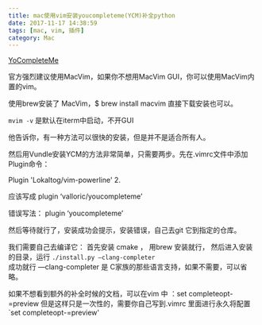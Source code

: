 ```yaml
---
title: mac使用vim安装youcompleteme(YCM)补全python
date: 2017-11-17 14:38:59
tags: [mac, vim, 插件]
category: Mac
---
```


[YoCompleteMe](https://github.com/Valloric/YouCompleteMe)

官方强烈建议使用MacVim，如果你不想用MacVim GUI，你可以使用MacVim内置的vim。

使用brew安装了 MacVim，$ brew install macvim
直接下载安装也可以。

<!-- more -->


`mvim -v` 
是默认在iterm中启动，不开GUI

他告诉你，有一种方法可以很快的安装，但是并不是适合所有人。

然后用Vundle安装YCM的方法非常简单，只需要两步。先在.vimrc文件中添加Plugin命令：

Plugin 'Lokaltog/vim-powerline'
2. 
    
 应该写成 
plugin ‘valloric/youcompleteme’

错误写法：
plugin ‘youcompleteme’

然后等待就行了，安装成功会提示，安装错误，自己去git 它到指定的仓库。

我们需要自己去编译它：
  首先安装 cmake  ， 用brew 安装就行，
然后进入安装的目录，运行 
`./install.py —clang-completer`   
成功就行
—clang-completer 是 C家族的那些语言支持，如果不需要，可以省略。

如果不想看到额外的补全时候的文档，可以在vim 中
：set completeopt-=preview
但是这样只是一次性的，需要你自己写到.vimrc 里面进行永久将配置
`set completeopt-=preview'


